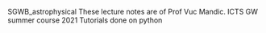 SGWB_astrophysical
These lecture notes are of Prof Vuc Mandic. ICTS GW summer course 2021
Tutorials done on python
